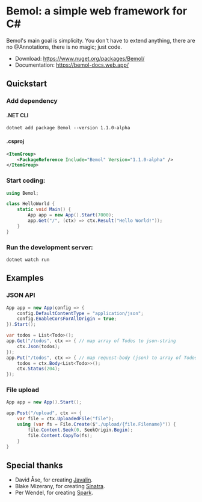 # Bemol: a simple web framework for C#

Bemol's main goal is simplicity. You don't have to extend anything, there are no @Annotations, there is no magic; just code.

- Download: https://www.nuget.org/packages/Bemol/
- Documentation: https://bemol-docs.web.app/

## Quickstart

### Add dependency

#### .NET CLI

```
dotnet add package Bemol --version 1.1.0-alpha
```

#### .csproj

```xml
<ItemGroup>
    <PackageReference Include="Bemol" Version="1.1.0-alpha" />
</ItemGroup>
```

### Start coding:

```cs
using Bemol;

class HelloWorld {
    static void Main() {
        App app = new App().Start(7000);
        app.Get("/", (ctx) => ctx.Result("Hello World!"));
    }
}
```

### Run the development server:

```
dotnet watch run
```

## Examples

### JSON API

```cs
App app = new App(config => {
    config.DefaultContentType = "application/json";
    config.EnableCorsForAllOrigin = true;
}).Start();

var todos = List<Todo>();
app.Get("/todos", ctx => { // map array of Todos to json-string
    ctx.Json(todos);
});
app.Put("/todos", ctx => { // map request-body (json) to array of Todos
    todos = ctx.Body<List<Todo>>();
    ctx.Status(204);
});

```

### File upload

```cs
App app = new App().Start();

app.Post("/upload", ctx => {
    var file = ctx.UploadedFile("file");
    using (var fs = File.Create($"./upload/{file.Filename}")) {
        file.Content.Seek(0, SeekOrigin.Begin);
        file.Content.CopyTo(fs);
    }
}
```

## Special thanks

- David Åse, for creating [Javalin](https://javalin.io/).
- Blake Mizerany, for creating [Sinatra](http://www.sinatrarb.com/).
- Per Wendel, for creating [Spark](http://sparkjava.com/).
